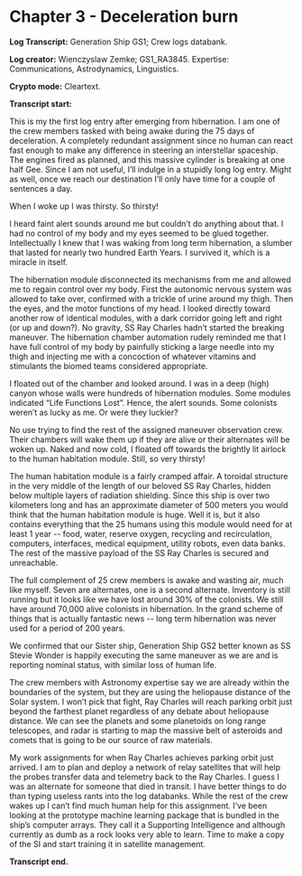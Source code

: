 # Chapter 3 - Deceleration burn

**Log Transcript:** Generation Ship GS1; Crew logs databank.

**Log creator:** Wienczyslaw Zemke; GS1_RA3845. Expertise: Communications, Astrodynamics, Linguistics.

**Crypto mode:** Cleartext.

**Transcript start:**

This is my the first log entry after emerging from hibernation. I am one of the crew members tasked with being awake during the 75 days of deceleration. A completely redundant assignment since no human can react fast enough to make any difference in steering an interstellar spaceship. The engines fired as planned, and this massive cylinder is breaking at one half Gee. Since I am not useful, I’ll indulge in a stupidly long log entry. Might as well, once we reach our destination I’ll only have time for a couple of sentences a day.

When I woke up I was thirsty. So thirsty!

I heard faint alert sounds around me but couldn’t do anything about that. I had no control of my body and my eyes seemed to be glued together. Intellectually I knew that I was waking from long term hibernation, a slumber that lasted for nearly two hundred Earth Years. I survived it, which is a miracle in itself.

The hibernation module disconnected its mechanisms from me and allowed me to regain control over my body. First the autonomic nervous system was allowed to take over, confirmed with a trickle of urine around my thigh. Then the eyes, and the motor functions of my head. I looked directly toward another row of identical modules, with a dark corridor going left and right (or up and down?). No gravity, SS Ray Charles hadn’t started the breaking maneuver. The hibernation chamber automation rudely reminded me that I have full control of my body by painfully sticking a large needle into my thigh and injecting me with a concoction of whatever vitamins and stimulants the biomed teams considered appropriate.

I floated out of the chamber and looked around. I was in a deep (high) canyon whose walls were hundreds of hibernation modules. Some modules indicated “Life Functions Lost”. Hence, the alert sounds. Some colonists weren’t as lucky as me. Or were they luckier?

No use trying to find the rest of the assigned maneuver observation crew. Their chambers will wake them up if they are alive or their alternates will be woken up. Naked and now cold, I floated off towards the brightly lit airlock to the human habitation module. Still, so very thirsty!

The human habitation module is a fairly cramped affair. A toroidal structure in the very middle of the length of our beloved SS Ray Charles, hidden below multiple layers of radiation shielding. Since this ship is over two kilometers long and has an approximate diameter of 500 meters you would think that the human habitation module is huge. Well it is, but it also contains everything that the 25 humans using this module would need for at least 1 year -- food, water, reserve oxygen, recycling and recirculation, computers, interfaces, medical equipment, utility robots, even data banks. The rest of the massive payload of the SS Ray Charles is secured and unreachable.

The full complement of 25 crew members is awake and wasting air, much like myself. Seven are alternates, one is a second alternate. Inventory is still running but it looks like we have lost around 30% of the colonists. We still have around 70,000 alive colonists in hibernation. In the grand scheme of things that is actually fantastic news -- long term hibernation was never used for a period of 200 years.

We confirmed that our Sister ship, Generation Ship GS2 better known as SS Stevie Wonder is happily executing the same maneuver as we are and is reporting nominal status, with similar loss of human life.

The crew members with Astronomy expertise say we are already within the boundaries of the system, but they are using the heliopause distance of the Solar system. I won’t pick that fight, Ray Charles will reach parking orbit just beyond the farthest planet regardless of any debate about heliopause distance. We can see the planets and some planetoids on long range telescopes, and radar is starting to map the massive belt of asteroids and comets that is going to be our source of raw materials.

My work assignments for when Ray Charles achieves parking orbit just arrived. I am to plan and deploy a network of relay satellites that will help the probes transfer data and telemetry back to the Ray Charles. I guess I was an alternate for someone that died in transit. I have better things to do than typing useless rants into the log databanks. While the rest of the crew wakes up I can’t find much human help for this assignment. I’ve been looking at the prototype machine learning package that is bundled in the ship’s computer arrays. They call it a Supporting Intelligence and although currently as dumb as a rock looks very able to learn. Time to make a copy of the SI and start training it in satellite management.

**Transcript end.**
